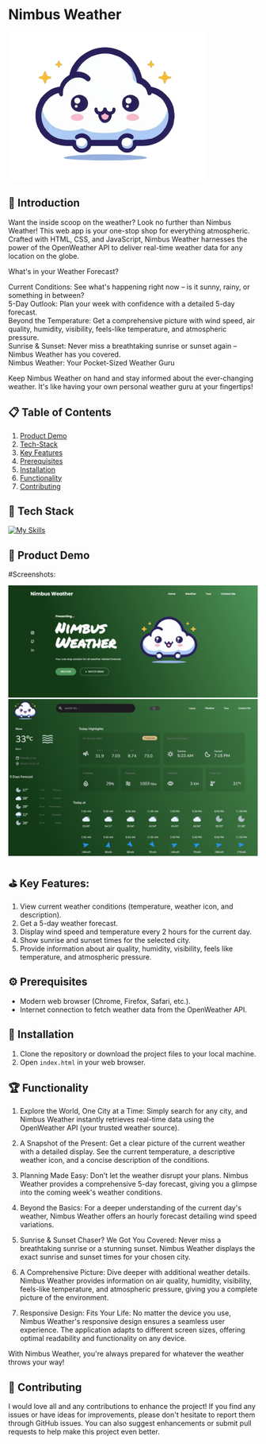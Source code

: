 # Nimbus Weather
![Nimbus Weather](/hero-img.png)

## 🧾 Introduction

Want the inside scoop on the weather? Look no further than Nimbus Weather! This web app is your one-stop shop for everything atmospheric.  Crafted with HTML, CSS, and JavaScript, Nimbus Weather harnesses the power of the OpenWeather API to deliver real-time weather data for any location on the globe.

What's in your Weather Forecast?

Current Conditions: See what's happening right now – is it sunny, rainy, or something in between? <br/>
5-Day Outlook: Plan your week with confidence with a detailed 5-day forecast.<br/>
Beyond the Temperature: Get a comprehensive picture with wind speed, air quality, humidity, visibility, feels-like temperature, and atmospheric pressure.<br/>
Sunrise & Sunset: Never miss a breathtaking sunrise or sunset again – Nimbus Weather has you covered.<br/>
Nimbus Weather: Your Pocket-Sized Weather Guru<br/>

Keep Nimbus Weather on hand and stay informed about the ever-changing weather. It's like having your own personal weather guru at your fingertips!

## 📋 Table of Contents

1. [Product Demo](#product-demo)
2. [Tech-Stack](#tech-stack)
3. [Key Features](#key-features)
4. [Prerequisites](#prerequisites)
5. [Installation](#installation)
6. [Functionality](#functionality)
7. [Contributing](#contributing)


## 🧮 <a name="tech-stack">Tech Stack
[![My Skills](https://skillicons.dev/icons?i=html,css,js&theme=light)](https://skillicons.dev)

## 🚀 <a name="product-demo">Product Demo

#Screenshots:

![Nimbus Weather](/Demo/ss1.png)
![Nimbus Weather](/Demo/ss2.png)


## ⛳ <a name="key-features">Key Features:
1. View current weather conditions (temperature, weather icon, and description).<br/>
2. Get a 5-day weather forecast.<br/>
3. Display wind speed and temperature every 2 hours for the current day.<br/>
4. Show sunrise and sunset times for the selected city.<br/>
5. Provide information about air quality, humidity, visibility, feels like temperature, and atmospheric pressure.<br/>

## ⚙ <a name="prerequisites">Prerequisites
- Modern web browser (Chrome, Firefox, Safari, etc.).<br/>
- Internet connection to fetch weather data from the OpenWeather API.

## 👾 <a name="installation">Installation

1. Clone the repository or download the project files to your local machine.
2. Open `index.html` in your web browser.


## 🏆 <a name="functionality">Functionality


1. Explore the World, One City at a Time: Simply search for any city, and Nimbus Weather instantly retrieves real-time data using the OpenWeather API (your trusted weather source).<br/>

2. A Snapshot of the Present: Get a clear picture of the current weather with a detailed display. See the current temperature, a descriptive weather icon, and a concise description of the conditions.<br/>

3. Planning Made Easy: Don't let the weather disrupt your plans. Nimbus Weather provides a comprehensive 5-day forecast, giving you a glimpse into the coming week's weather conditions.<br/>

4. Beyond the Basics:  For a deeper understanding of the current day's weather, Nimbus Weather offers an hourly forecast detailing wind speed variations.<br/>

5. Sunrise & Sunset Chaser? We Got You Covered: Never miss a breathtaking sunrise or a stunning sunset. Nimbus Weather displays the exact sunrise and sunset times for your chosen city.<br/>

6. A Comprehensive Picture:  Dive deeper with additional weather details. Nimbus Weather provides information on air quality, humidity, visibility, feels-like temperature, and atmospheric pressure, giving you a complete picture of the environment.<br/>

7. Responsive Design: Fits Your Life: No matter the device you use, Nimbus Weather's responsive design ensures a seamless user experience. The application adapts to different screen sizes, offering optimal readability and functionality on any device.<br/>

With Nimbus Weather, you're always prepared for whatever the weather throws your way!<br/>


## 📩 <a name="contributing">Contributing

I would love all and any contributions to enhance the project! If you find any issues or have ideas for improvements, please don't hesitate to report them through GitHub issues. You can also suggest enhancements or submit pull requests to help make this project even better.
